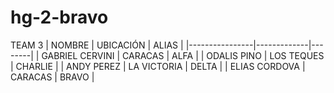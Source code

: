 # hg-2-bravo
TEAM 3
| NOMBRE          | UBICACIÓN    | ALIAS   |
|----------------|-------------|--------|
| GABRIEL CERVINI | CARACAS     | ALFA   |
| ODALIS PINO    | LOS TEQUES   | CHARLIE |
| ANDY PEREZ     | LA VICTORIA  | DELTA  |
| ELIAS CORDOVA  | CARACAS     | BRAVO  |
